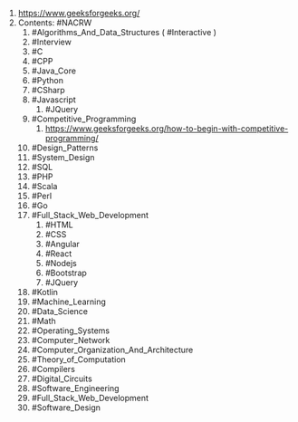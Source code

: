 1. https://www.geeksforgeeks.org/
2. Contents: #NACRW 
	1. #Algorithms_And_Data_Structures  ( #Interactive  )
	2. #Interview 
	3. #C 
	4. #CPP 
	5. #Java_Core  
	6. #Python 
	7. #CSharp 
	8. #Javascript 
		1. #JQuery 
	9. #Competitive_Programming 
		1. https://www.geeksforgeeks.org/how-to-begin-with-competitive-programming/
	10. #Design_Patterns 
	11. #System_Design 
	12. #SQL 
	13. #PHP 
	14. #Scala 
	15. #Perl 
	16. #Go 
	17. #Full_Stack_Web_Development 
		1. #HTML 
		2. #CSS 
		3. #Angular 
		4. #React 
		5. #Nodejs 
		6. #Bootstrap 
		7. #JQuery 
	18. #Kotlin 
	19. #Machine_Learning 
	20. #Data_Science 
	21. #Math 
	22. #Operating_Systems 
	23. #Computer_Network 
	24. #Computer_Organization_And_Architecture 
	25. #Theory_of_Computation
	26. #Compilers
	27. #Digital_Circuits
	28. #Software_Engineering 
	29. #Full_Stack_Web_Development 
	30. #Software_Design 